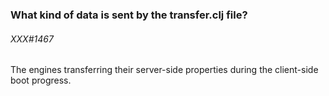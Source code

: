 
### What kind of data is sent by the transfer.clj file?

###### XXX#1467

The engines transferring their server-side properties during the client-side
boot progress.
